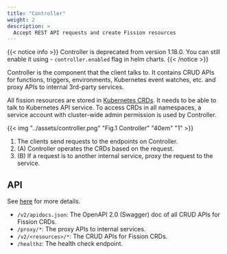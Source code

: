 ```yaml
---
title: "Controller"
weight: 2
description: >
  Accept REST API requests and create Fission resources
---
```


{{< notice info >}}
Controller is deprecated from version 1.18.0. You can still enable it using - `controller.enabled` flag in helm charts.
{{< /notice >}}

Controller is the component that the client talks to.
It contains CRUD APIs for functions, triggers, environments, Kubernetes event watches, etc. and proxy APIs to internal 3rd-party services.

All fission resources are stored in <a href="https://kubernetes.io/docs/concepts/extend-kubernetes/api-extension/custom-resources/" target="_blank">Kubernetes CRDs</a>.
It needs to be able to talk to Kubernetes API service.
To access CRDs in all namespaces, a service account with cluster-wide admin permission is used by Controller.

{{< img "../assets/controller.png" "Fig.1 Controller" "40em" "1" >}}

1. The clients send requests to the endpoints on Controller.
2. (A) Controller operates the CRDs based on the request.
3. (B) If a request is to another internal service, proxy the request to the service.

## API

See [here](https://github.com/fission/fission/blob/master/pkg/controller/api.go) for more details.

* `/v2/apidocs.json`: The OpenAPI 2.0 (Swagger) doc of all CRUD APIs for Fission CRDs.
* `/proxy/*`: The proxy APIs to internal services.
* `/v2/<resources>/*`: The CRUD APIs for Fission CRDs.
* `/healthz`: The health check endpoint.
